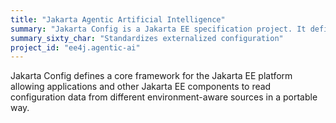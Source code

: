 ```yaml
---
title: "Jakarta Agentic Artificial Intelligence"
summary: "Jakarta Config is a Jakarta EE specification project. It defines a core framework for the Jakarta EE platform allowing applications and other Jakarta EE components to read configuration data from different environment-aware sources in a portable way."
summary_sixty_char: "Standardizes externalized configuration"
project_id: "ee4j.agentic-ai"
---
```


Jakarta Config defines a core framework for the Jakarta EE platform allowing applications and other Jakarta EE components to read configuration data from different environment-aware sources in a portable way.
